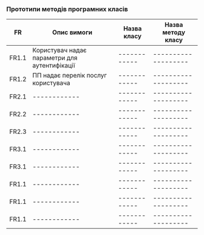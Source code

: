 ### Прототипи методів програмних класів

|FR| Опис вимоги| Назва класу| Назва методу класу|
|--|------------|------------|-------------------|
|FR1.1|Користувач надає параметри для аутентифікації|------------|-------------------|
|FR1.2|	ПП надає перелік послуг користувача|------------|-------------------|
|FR2.1|------------|------------|-------------------|
|FR2.2|------------|------------|-------------------|
|FR2.3|------------|------------|-------------------|
|FR3.1|------------|------------|-------------------|
|FR3.1|------------|------------|-------------------|
|FR1.1|------------|------------|-------------------|
|FR1.1|------------|------------|-------------------|
|FR1.1|------------|------------|-------------------|
